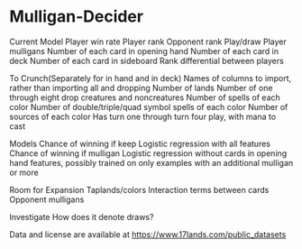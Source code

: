 # Mulligan-Decider

Current Model
	Player win rate
	Player rank
	Opponent rank
	Play/draw
	Player mulligans
	Number of each card in opening hand
	Number of each card in deck
	Number of each card in sideboard
	Rank differential between players

To Crunch(Separately for in hand and in deck)
	Names of columns to import, rather than importing all and dropping
	Number of lands
	Number of one through eight drop creatures and noncreatures
	Number of spells of each color
	Number of double/triple/quad symbol spells of each color
	Number of sources of each color
	Has turn one through turn four play, with mana to cast

Models
	Chance of winning if keep
		Logistic regression with all features
	Chance of winning if mulligan
		Logistic regression without cards in opening hand features, possibly trained on only examples with an additional mulligan or more

Room for Expansion
	Taplands/colors
	Interaction terms between cards
	Opponent mulligans

Investigate
	How does it denote draws?

Data and license are available at https://www.17lands.com/public_datasets
